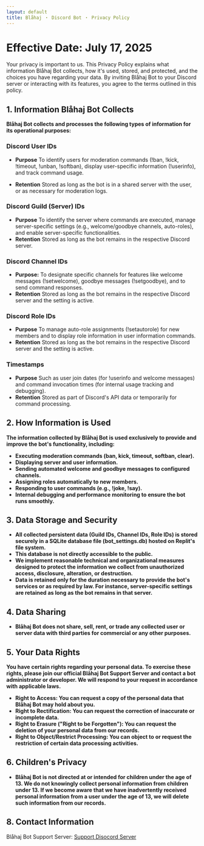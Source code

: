 ```yaml
---
layout: default
title: Blåhaj ・ Discord Bot ・ Privacy Policy
---
```

# Effective Date: July 17, 2025
Your privacy is important to us. This Privacy Policy explains what information Blåhaj Bot collects, how it's used, stored, and protected, and the choices you have regarding your data. By inviting Blåhaj Bot to your Discord server or interacting with its features, you agree to the terms outlined in this policy.

## 1. Information Blåhaj Bot Collects
**Blåhaj Bot collects and processes the following types of information for its operational purposes:**

### **Discord User IDs**
- **Purpose**
To identify users for moderation commands (!ban, !kick, !timeout, !unban, !softban), display user-specific information (!userinfo), and track command usage.

- **Retention** Stored as long as the bot is in a shared server with the user, or as necessary for moderation logs.

###  **Discord Guild (Server) IDs**
- **Purpose** To identify the server where commands are executed, manage server-specific settings (e.g., welcome/goodbye channels, auto-roles), and enable server-specific functionalities.
- **Retention** Stored as long as the bot remains in the respective Discord server.

### Discord Channel IDs
- **Purpose:** To designate specific channels for features like welcome messages (!setwelcome), goodbye messages (!setgoodbye), and to send command responses.
- **Retention** Stored as long as the bot remains in the respective Discord server and the setting is active.


### Discord Role IDs
- **Purpose** To manage auto-role assignments (!setautorole) for new members and to display role information in user information commands.
- **Retention** Stored as long as the bot remains in the respective Discord server and the setting is active.

### Timestamps
- **Purpose** Such as user join dates (for !userinfo and welcome messages) and command invocation times (for internal usage tracking and debugging).
- **Retention** Stored as part of Discord's API data or temporarily for command processing.


## 2. How Information is Used
**The information collected by Blåhaj Bot is used exclusively to provide and improve the bot's functionality, including:**

- **Executing moderation commands (ban, kick, timeout, softban, clear).**
- **Displaying server and user information.**
- **Sending automated welcome and goodbye messages to configured channels.**
- **Assigning roles automatically to new members.**
- **Responding to user commands (e.g., !joke, !say).**
- **Internal debugging and performance monitoring to ensure the bot runs smoothly.**


## 3. Data Storage and Security

- **All collected persistent data (Guild IDs, Channel IDs, Role IDs) is stored securely in a SQLite database file (bot_settings.db) hosted on Replit's file system.**
- **This database is not directly accessible to the public.**
- **We implement reasonable technical and organizational measures designed to protect the information we collect from unauthorized access, disclosure, alteration, or destruction.**
- **Data is retained only for the duration necessary to provide the bot's services or as required by law. For instance, server-specific settings are retained as long as the bot remains in that server.**


## 4. Data Sharing


- **Blåhaj Bot does not share, sell, rent, or trade any collected user or server data with third parties for commercial or any other purposes.**


## 5. Your Data Rights
**You have certain rights regarding your personal data. To exercise these rights, please join our official Blåhaj Bot Support Server and contact a bot administrator or developer. We will respond to your request in accordance with applicable laws.**

- **Right to Access: You can request a copy of the personal data that Blåhaj Bot may hold about you.**
- **Right to Rectification: You can request the correction of inaccurate or incomplete data.**
- **Right to Erasure ("Right to be Forgotten"): You can request the deletion of your personal data from our records.**
- **Right to Object/Restrict Processing: You can object to or request the restriction of certain data processing activities.**


## 6. Children's Privacy
- **Blåhaj Bot is not directed at or intended for children under the age of 13. We do not knowingly collect personal information from children under 13. If we become aware that we have inadvertently received personal information from a user under the age of 13, we will delete such information from our records.**


## 8. Contact Information

Blåhaj Bot Support Server: [Support Disocord Server](https://discord.gg/A4XfDaNunr)
